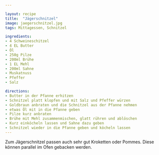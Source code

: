 ```yaml
---

layout: recipe
title:  "Jägerschnitzel"
image: jaegerschnitzel.jpg
tags: Mittagessen, Schnitzel

ingredients:
- 4 Schweineschitzel
- 4 EL Butter
- Öl
- 250g Pilze
- 200ml Brühe
- 1 EL Mehl
- 200ml Sahne
- Muskatnuss
- Pfeffer
- Salz

directions:
- Butter in der Pfanne erhitzen
- Schnitzel platt klopfen und mit Salz und Pfeffer würzen
- Goldbraun anbraten und die Schnitzel aus der Pfanne nehmen
- etwas Öl mit in die Pfanne geben
- Pilze kurz anbraten
- Brühe mit Mehl zusammenmischen, glatt rühren und ablöschen
- Kurz einköcheln lassen und Sahne dazu geben
- Schnitzel wieder in die Pfanne geben und köcheln lassen
---
```


Zum Jägerschnitzel passen auch sehr gut Kroketten oder Pommes. Diese
können parallel im Ofen gebacken werden.

